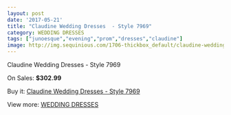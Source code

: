 ```yaml
---
layout: post
date: '2017-05-21'
title: "Claudine Wedding Dresses  - Style 7969"
category: WEDDING DRESSES
tags: ["junoesque","evening","prom","dresses","claudine"]
image: http://img.sequinious.com/1706-thickbox_default/claudine-wedding-dresses-style-7969.jpg
---
```

Claudine Wedding Dresses  - Style 7969

On Sales: **$302.99**
<a href="https://www.sequinious.com/wedding-dresses/656-claudine-wedding-dresses-style-7969.html"><amp-img layout="responsive" width="600" height="600" src="//img.sequinious.com/1706-thickbox_default/claudine-wedding-dresses-style-7969.jpg" alt="Claudine Wedding Dresses  - Style 7969 0" /></a>
<a href="https://www.sequinious.com/wedding-dresses/656-claudine-wedding-dresses-style-7969.html"><amp-img layout="responsive" width="600" height="600" src="//img.sequinious.com/1708-thickbox_default/claudine-wedding-dresses-style-7969.jpg" alt="Claudine Wedding Dresses  - Style 7969 1" /></a>
<a href="https://www.sequinious.com/wedding-dresses/656-claudine-wedding-dresses-style-7969.html"><amp-img layout="responsive" width="600" height="600" src="//img.sequinious.com/1707-thickbox_default/claudine-wedding-dresses-style-7969.jpg" alt="Claudine Wedding Dresses  - Style 7969 2" /></a>

Buy it: [Claudine Wedding Dresses  - Style 7969](https://www.sequinious.com/wedding-dresses/656-claudine-wedding-dresses-style-7969.html "Claudine Wedding Dresses  - Style 7969")

View more: [WEDDING DRESSES](https://www.sequinious.com/2-wedding-dresses "WEDDING DRESSES")
